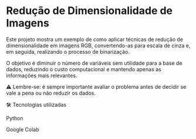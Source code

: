 # Redução de Dimensionalidade de Imagens

Este projeto mostra um exemplo de como aplicar técnicas de redução de dimensionalidade em imagens RGB, convertendo-as para escala de cinza e, em seguida, realizando o processo de binarização.

O objetivo é diminuir o número de variáveis sem utilidade para a base de dados, reduzindo o custo computacional e mantendo apenas as informações mais relevantes.

⚠️ Lembre-se: é sempre importante avaliar o problema antes de decidir se vale a pena ou não reduzir os dados.

🛠️ Tecnologias utilizadas

Python

Google Colab
